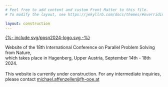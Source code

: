 ```yaml
---
# Feel free to add content and custom Front Matter to this file.
# To modify the layout, see https://jekyllrb.com/docs/themes/#overriding-theme-defaults

layout: construction
---
```

<section class="brand-primary">
    <div class="container py-5 text-justify">
        <div class="row">
            <div class="col col-6 col-sm-6 col-md-3 col-lg-2">
                <a href="#">{%- include svg/ppsn2024-logo.svg -%}</a>
            </div>
        </div>
    </div>
    <div class="container text-justify">
        <div class="row">
            <div class="col">
                <p>
                    Website of the 18th International Conference on Parallel Problem Solving from Nature,<br/>
                    which takes place in Hagenberg, Upper Austria, September 14th - 18th 2024.
                    <br/><br/>
                    This website is currently under construction. For any intermediate inquiries, please contact <a class="link-offset-2" href="mailto:michael.affenzeller@fh-ooe.at">michael.affenzeller@fh-ooe.at</a>
                </p>
                <p><br/><br/><br/><br/></p>
            </div>
        </div>
    </div>
</section>